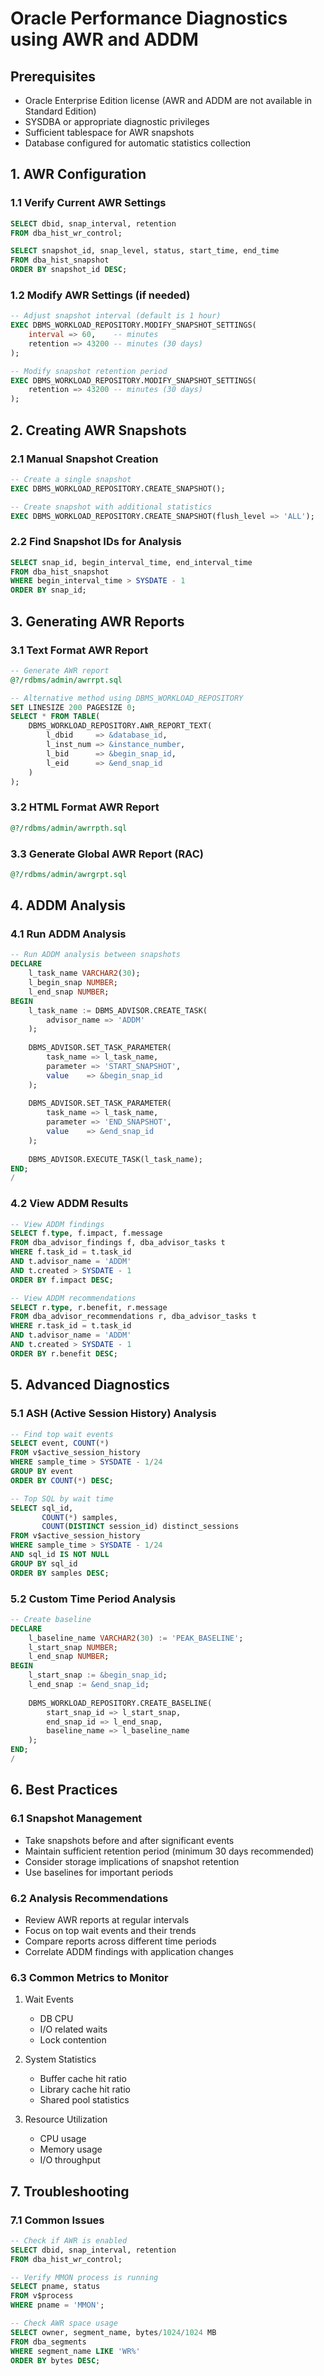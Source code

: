 # Oracle Performance Diagnostics using AWR and ADDM

## Prerequisites
- Oracle Enterprise Edition license (AWR and ADDM are not available in Standard Edition)
- SYSDBA or appropriate diagnostic privileges
- Sufficient tablespace for AWR snapshots
- Database configured for automatic statistics collection

## 1. AWR Configuration

### 1.1 Verify Current AWR Settings
```sql
SELECT dbid, snap_interval, retention 
FROM dba_hist_wr_control;

SELECT snapshot_id, snap_level, status, start_time, end_time 
FROM dba_hist_snapshot 
ORDER BY snapshot_id DESC;
```

### 1.2 Modify AWR Settings (if needed)
```sql
-- Adjust snapshot interval (default is 1 hour)
EXEC DBMS_WORKLOAD_REPOSITORY.MODIFY_SNAPSHOT_SETTINGS(
    interval => 60,    -- minutes
    retention => 43200 -- minutes (30 days)
);

-- Modify snapshot retention period
EXEC DBMS_WORKLOAD_REPOSITORY.MODIFY_SNAPSHOT_SETTINGS(
    retention => 43200 -- minutes (30 days)
);
```

## 2. Creating AWR Snapshots

### 2.1 Manual Snapshot Creation
```sql
-- Create a single snapshot
EXEC DBMS_WORKLOAD_REPOSITORY.CREATE_SNAPSHOT();

-- Create snapshot with additional statistics
EXEC DBMS_WORKLOAD_REPOSITORY.CREATE_SNAPSHOT(flush_level => 'ALL');
```

### 2.2 Find Snapshot IDs for Analysis
```sql
SELECT snap_id, begin_interval_time, end_interval_time
FROM dba_hist_snapshot
WHERE begin_interval_time > SYSDATE - 1
ORDER BY snap_id;
```

## 3. Generating AWR Reports

### 3.1 Text Format AWR Report
```sql
-- Generate AWR report
@?/rdbms/admin/awrrpt.sql

-- Alternative method using DBMS_WORKLOAD_REPOSITORY
SET LINESIZE 200 PAGESIZE 0;
SELECT * FROM TABLE(
    DBMS_WORKLOAD_REPOSITORY.AWR_REPORT_TEXT(
        l_dbid     => &database_id,
        l_inst_num => &instance_number,
        l_bid      => &begin_snap_id,
        l_eid      => &end_snap_id
    )
);
```

### 3.2 HTML Format AWR Report
```sql
@?/rdbms/admin/awrrpth.sql
```

### 3.3 Generate Global AWR Report (RAC)
```sql
@?/rdbms/admin/awrgrpt.sql
```

## 4. ADDM Analysis

### 4.1 Run ADDM Analysis
```sql
-- Run ADDM analysis between snapshots
DECLARE
    l_task_name VARCHAR2(30);
    l_begin_snap NUMBER;
    l_end_snap NUMBER;
BEGIN
    l_task_name := DBMS_ADVISOR.CREATE_TASK(
        advisor_name => 'ADDM'
    );
    
    DBMS_ADVISOR.SET_TASK_PARAMETER(
        task_name => l_task_name,
        parameter => 'START_SNAPSHOT',
        value    => &begin_snap_id
    );
    
    DBMS_ADVISOR.SET_TASK_PARAMETER(
        task_name => l_task_name,
        parameter => 'END_SNAPSHOT',
        value    => &end_snap_id
    );
    
    DBMS_ADVISOR.EXECUTE_TASK(l_task_name);
END;
/
```

### 4.2 View ADDM Results
```sql
-- View ADDM findings
SELECT f.type, f.impact, f.message
FROM dba_advisor_findings f, dba_advisor_tasks t
WHERE f.task_id = t.task_id
AND t.advisor_name = 'ADDM'
AND t.created > SYSDATE - 1
ORDER BY f.impact DESC;

-- View ADDM recommendations
SELECT r.type, r.benefit, r.message
FROM dba_advisor_recommendations r, dba_advisor_tasks t
WHERE r.task_id = t.task_id
AND t.advisor_name = 'ADDM'
AND t.created > SYSDATE - 1
ORDER BY r.benefit DESC;
```

## 5. Advanced Diagnostics

### 5.1 ASH (Active Session History) Analysis
```sql
-- Find top wait events
SELECT event, COUNT(*) 
FROM v$active_session_history
WHERE sample_time > SYSDATE - 1/24
GROUP BY event
ORDER BY COUNT(*) DESC;

-- Top SQL by wait time
SELECT sql_id, 
       COUNT(*) samples,
       COUNT(DISTINCT session_id) distinct_sessions
FROM v$active_session_history
WHERE sample_time > SYSDATE - 1/24
AND sql_id IS NOT NULL
GROUP BY sql_id
ORDER BY samples DESC;
```

### 5.2 Custom Time Period Analysis
```sql
-- Create baseline
DECLARE
    l_baseline_name VARCHAR2(30) := 'PEAK_BASELINE';
    l_start_snap NUMBER;
    l_end_snap NUMBER;
BEGIN
    l_start_snap := &begin_snap_id;
    l_end_snap := &end_snap_id;
    
    DBMS_WORKLOAD_REPOSITORY.CREATE_BASELINE(
        start_snap_id => l_start_snap,
        end_snap_id => l_end_snap,
        baseline_name => l_baseline_name
    );
END;
/
```

## 6. Best Practices

### 6.1 Snapshot Management
- Take snapshots before and after significant events
- Maintain sufficient retention period (minimum 30 days recommended)
- Consider storage implications of snapshot retention
- Use baselines for important periods

### 6.2 Analysis Recommendations
- Review AWR reports at regular intervals
- Focus on top wait events and their trends
- Compare reports across different time periods
- Correlate ADDM findings with application changes

### 6.3 Common Metrics to Monitor
1. Wait Events
   - DB CPU
   - I/O related waits
   - Lock contention
   
2. System Statistics
   - Buffer cache hit ratio
   - Library cache hit ratio
   - Shared pool statistics
   
3. Resource Utilization
   - CPU usage
   - Memory usage
   - I/O throughput

## 7. Troubleshooting

### 7.1 Common Issues
```sql
-- Check if AWR is enabled
SELECT dbid, snap_interval, retention 
FROM dba_hist_wr_control;

-- Verify MMON process is running
SELECT pname, status 
FROM v$process 
WHERE pname = 'MMON';

-- Check AWR space usage
SELECT owner, segment_name, bytes/1024/1024 MB
FROM dba_segments
WHERE segment_name LIKE 'WR%'
ORDER BY bytes DESC;
```